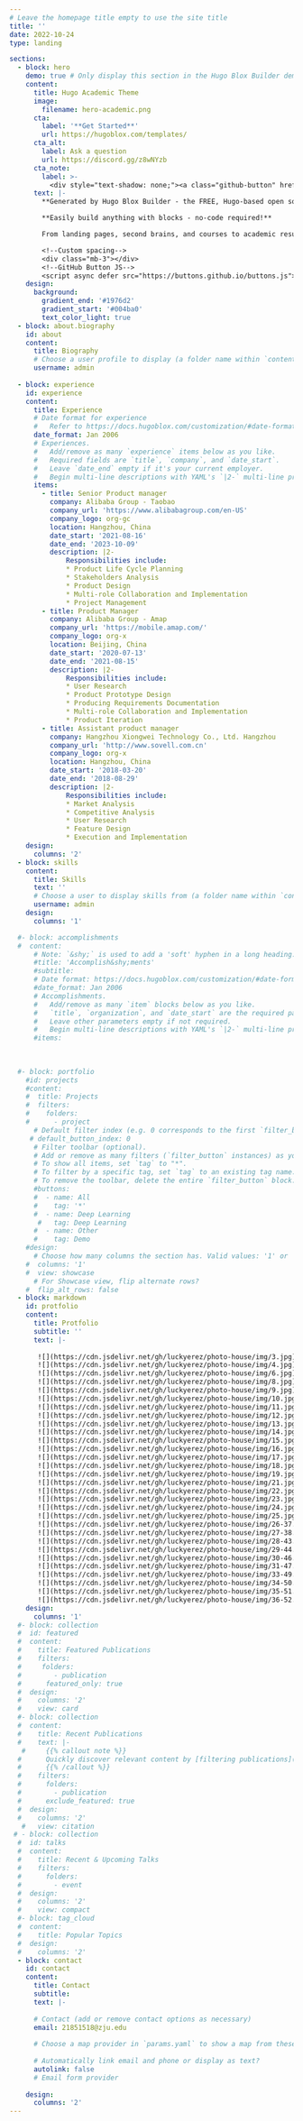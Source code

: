 ```yaml
---
# Leave the homepage title empty to use the site title
title: ''
date: 2022-10-24
type: landing

sections:
  - block: hero
    demo: true # Only display this section in the Hugo Blox Builder demo site
    content:
      title: Hugo Academic Theme
      image:
        filename: hero-academic.png
      cta:
        label: '**Get Started**'
        url: https://hugoblox.com/templates/
      cta_alt:
        label: Ask a question
        url: https://discord.gg/z8wNYzb
      cta_note:
        label: >-
          <div style="text-shadow: none;"><a class="github-button" href="https://github.com/HugoBlox/hugo-blox-builder" data-icon="octicon-star" data-size="large" data-show-count="true" aria-label="Star">Star Hugo Blox Builder</a></div><div style="text-shadow: none;"><a class="github-button" href="https://github.com/HugoBlox/theme-academic-cv" data-icon="octicon-star" data-size="large" data-show-count="true" aria-label="Star">Star the Academic template</a></div>
      text: |-
        **Generated by Hugo Blox Builder - the FREE, Hugo-based open source website builder trusted by 500,000+ sites.**

        **Easily build anything with blocks - no-code required!**

        From landing pages, second brains, and courses to academic resumés, conferences, and tech blogs.

        <!--Custom spacing-->
        <div class="mb-3"></div>
        <!--GitHub Button JS-->
        <script async defer src="https://buttons.github.io/buttons.js"></script>
    design:
      background:
        gradient_end: '#1976d2'
        gradient_start: '#004ba0'
        text_color_light: true
  - block: about.biography
    id: about
    content:
      title: Biography
      # Choose a user profile to display (a folder name within `content/authors/`)
      username: admin
  
  - block: experience
    id: experience
    content:
      title: Experience
      # Date format for experience
      #   Refer to https://docs.hugoblox.com/customization/#date-format
      date_format: Jan 2006
      # Experiences.
      #   Add/remove as many `experience` items below as you like.
      #   Required fields are `title`, `company`, and `date_start`.
      #   Leave `date_end` empty if it's your current employer.
      #   Begin multi-line descriptions with YAML's `|2-` multi-line prefix.
      items:
        - title: Senior Product manager
          company: Alibaba Group - Taobao
          company_url: 'https://www.alibabagroup.com/en-US'
          company_logo: org-gc
          location: Hangzhou, China
          date_start: '2021-08-16'
          date_end: '2023-10-09'
          description: |2-
              Responsibilities include:
              * Product Life Cycle Planning
              * Stakeholders Analysis
              * Product Design
              * Multi-role Collaboration and Implementation
              * Project Management
        - title: Product Manager
          company: Alibaba Group - Amap
          company_url: 'https://mobile.amap.com/'
          company_logo: org-x
          location: Beijing, China
          date_start: '2020-07-13'
          date_end: '2021-08-15'
          description: |2-
              Responsibilities include:
              * User Research
              * Product Prototype Design
              * Producing Requirements Documentation
              * Multi-role Collaboration and Implementation
              * Product Iteration
        - title: Assistant product manager
          company: Hangzhou Xiongwei Technology Co., Ltd. Hangzhou
          company_url: 'http://www.sovell.com.cn'
          company_logo: org-x
          location: Hangzhou, China
          date_start: '2018-03-20'
          date_end: '2018-08-29'
          description: |2-
              Responsibilities include:
              * Market Analysis
              * Competitive Analysis
              * User Research
              * Feature Design
              * Execution and Implementation
    design:
      columns: '2'
  - block: skills
    content:
      title: Skills
      text: ''
      # Choose a user to display skills from (a folder name within `content/authors/`)
      username: admin
    design:
      columns: '1'

  #- block: accomplishments
  #  content:
      # Note: `&shy;` is used to add a 'soft' hyphen in a long heading.
      #title: 'Accomplish&shy;ments'
      #subtitle:
      # Date format: https://docs.hugoblox.com/customization/#date-format
      #date_format: Jan 2006
      # Accomplishments.
      #   Add/remove as many `item` blocks below as you like.
      #   `title`, `organization`, and `date_start` are the required parameters.
      #   Leave other parameters empty if not required.
      #   Begin multi-line descriptions with YAML's `|2-` multi-line prefix.
      #items:
       
  
  
  #- block: portfolio
    #id: projects
    #content:
    #  title: Projects
    #  filters:
    #    folders:
    #      - project
      # Default filter index (e.g. 0 corresponds to the first `filter_button` instance below).
     # default_button_index: 0
      # Filter toolbar (optional).
      # Add or remove as many filters (`filter_button` instances) as you like.
      # To show all items, set `tag` to "*".
      # To filter by a specific tag, set `tag` to an existing tag name.
      # To remove the toolbar, delete the entire `filter_button` block.
      #buttons:
      #  - name: All
      #    tag: '*'
      #  - name: Deep Learning
       #   tag: Deep Learning
      #  - name: Other
      #    tag: Demo
    #design:
      # Choose how many columns the section has. Valid values: '1' or '2'.
    #  columns: '1'
    #  view: showcase
      # For Showcase view, flip alternate rows?
    #  flip_alt_rows: false
  - block: markdown
    id: protfolio
    content:
      title: Protfolio
      subtitle: ''
      text: |-
     
       ![](https://cdn.jsdelivr.net/gh/luckyerez/photo-house/img/3.jpg)
       ![](https://cdn.jsdelivr.net/gh/luckyerez/photo-house/img/4.jpg)
       ![](https://cdn.jsdelivr.net/gh/luckyerez/photo-house/img/6.jpg)
       ![](https://cdn.jsdelivr.net/gh/luckyerez/photo-house/img/8.jpg)
       ![](https://cdn.jsdelivr.net/gh/luckyerez/photo-house/img/9.jpg)
       ![](https://cdn.jsdelivr.net/gh/luckyerez/photo-house/img/10.jpg)
       ![](https://cdn.jsdelivr.net/gh/luckyerez/photo-house/img/11.jpg)
       ![](https://cdn.jsdelivr.net/gh/luckyerez/photo-house/img/12.jpg)
       ![](https://cdn.jsdelivr.net/gh/luckyerez/photo-house/img/13.jpg)
       ![](https://cdn.jsdelivr.net/gh/luckyerez/photo-house/img/14.jpg)
       ![](https://cdn.jsdelivr.net/gh/luckyerez/photo-house/img/15.jpg)
       ![](https://cdn.jsdelivr.net/gh/luckyerez/photo-house/img/16.jpg)
       ![](https://cdn.jsdelivr.net/gh/luckyerez/photo-house/img/17.jpg)
       ![](https://cdn.jsdelivr.net/gh/luckyerez/photo-house/img/18.jpg)
       ![](https://cdn.jsdelivr.net/gh/luckyerez/photo-house/img/19.jpg)
       ![](https://cdn.jsdelivr.net/gh/luckyerez/photo-house/img/21.jpg)
       ![](https://cdn.jsdelivr.net/gh/luckyerez/photo-house/img/22.jpg)
       ![](https://cdn.jsdelivr.net/gh/luckyerez/photo-house/img/23.jpg)
       ![](https://cdn.jsdelivr.net/gh/luckyerez/photo-house/img/24.jpg)
       ![](https://cdn.jsdelivr.net/gh/luckyerez/photo-house/img/25.jpg)
       ![](https://cdn.jsdelivr.net/gh/luckyerez/photo-house/img/26-37.jpg)
       ![](https://cdn.jsdelivr.net/gh/luckyerez/photo-house/img/27-38.jpg)
       ![](https://cdn.jsdelivr.net/gh/luckyerez/photo-house/img/28-43.jpg)
       ![](https://cdn.jsdelivr.net/gh/luckyerez/photo-house/img/29-44.jpg)
       ![](https://cdn.jsdelivr.net/gh/luckyerez/photo-house/img/30-46.jpg)
       ![](https://cdn.jsdelivr.net/gh/luckyerez/photo-house/img/31-47.jpg)
       ![](https://cdn.jsdelivr.net/gh/luckyerez/photo-house/img/33-49.jpg)
       ![](https://cdn.jsdelivr.net/gh/luckyerez/photo-house/img/34-50.jpg)
       ![](https://cdn.jsdelivr.net/gh/luckyerez/photo-house/img/35-51.jpg)
       ![](https://cdn.jsdelivr.net/gh/luckyerez/photo-house/img/36-52.jpg)
    design:
      columns: '1'
  #- block: collection
  #  id: featured
  #  content:
  #    title: Featured Publications
  #    filters:
  #     folders:
  #        - publication
  #      featured_only: true
  #  design:
  #    columns: '2'
  #    view: card
  #- block: collection
  #  content:
  #    title: Recent Publications
  #    text: |-
   #     {{% callout note %}}
  #      Quickly discover relevant content by [filtering publications](./publication/).
  #      {{% /callout %}}
  #    filters:
  #      folders:
  #        - publication
  #      exclude_featured: true
  #  design:
  #    columns: '2'
   #   view: citation
 # - block: collection
  #  id: talks
  #  content:
  #    title: Recent & Upcoming Talks
  #    filters:
  #      folders:
  #        - event
  #  design:
  #    columns: '2'
  #    view: compact
  #- block: tag_cloud
  #  content:
  #    title: Popular Topics
  #  design:
  #    columns: '2'
  - block: contact
    id: contact
    content:
      title: Contact
      subtitle:
      text: |-
        
      # Contact (add or remove contact options as necessary)
      email: 21851518@zju.edu
      
      # Choose a map provider in `params.yaml` to show a map from these coordinates
    
      # Automatically link email and phone or display as text?
      autolink: false
      # Email form provider
      
    design:
      columns: '2'
---
```

